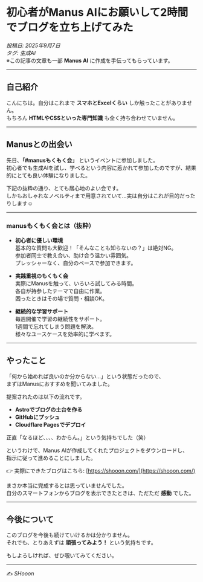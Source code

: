 # 初心者がManus AIにお願いして2時間でブログを立ち上げてみた

*投稿日: 2025年9月7日*  
*タグ: 生成AI*  
※この記事の文章も一部 **Manus AI** に作成を手伝ってもらっています。

---

## 自己紹介

こんにちは。自分はこれまで **スマホとExcelくらい** しか触ったことがありません。  
もちろん **HTMLやCSSといった専門知識** も全く持ち合わせていません。  

---

## Manusとの出会い

先日、**「#manusもくもく会」** というイベントに参加しました。  
初心者でも生成AIを試し、学べるという内容に惹かれて参加したのですが、結果的にとても良い体験になりました。  

下記の抜粋の通り、とても居心地のよい会です。  
しかもおしゃれなノベルティまで用意されていて…実は自分はこれが目的だったりします☺️

---

### manusもくもく会とは（抜粋）

- **初心者に優しい環境**  
  基本的な質問も大歓迎！「そんなことも知らないの？」は絶対NG。  
  参加者同士で教え合い、助け合う温かい雰囲気。  
  プレッシャーなく、自分のペースで参加できます。  

- **実践重視のもくもく会**  
  実際にManusを触って、いろいろ試してみる時間。  
  各自が持参したテーマで自由に作業。  
  困ったときはその場で質問・相談OK。  

- **継続的な学習サポート**  
  毎週開催で学習の継続性をサポート。  
  1週間で忘れてしまう問題を解決。  
  様々なユースケースを効率的に学べます。  

---

## やったこと

「何から始めれば良いのか分からない…」という状態だったので、  
まずはManusにおすすめを聞いてみました。  

提案されたのは以下の流れです。

- **Astroでブログの土台を作る**  
- **GitHubにプッシュ**  
- **Cloudflare Pagesでデプロイ**  

正直「なるほど、、、、わからん。」という気持ちでした（笑）  

というわけで、Manus AIが作成してくれたプロジェクトをダウンロードし、  
指示に従って進めることにしました。  

👉 実際にできたブログはこちら: [https://shooon.com/](https://shooon.com/)  

まさか本当に完成するとは思っていませんでした。  
自分のスマートフォンからブログを表示できたときは、ただただ **感動** でした。  

---

## 今後について

このブログを今後も続けていけるかは分かりません。  
それでも、とりあえずは **頑張ってみよう！** という気持ちです。  

もしよろしければ、ぜひ覗いてみてください。  

---

✍️ *SHooon*
